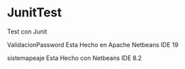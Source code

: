 # JunitTest
Test con Junit

ValidacionPassword Esta Hecho en Apache Netbeans IDE 19

sistemapeaje Esta Hecho con Netbeans IDE 8.2
